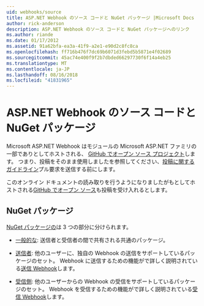 ```yaml
---
uid: webhooks/source
title: ASP.NET Webhook のソース コードと NuGet パッケージ |Microsoft Docs
author: rick-anderson
description: ASP.NET Webhook のソース コードと NuGet パッケージへのリンク
ms.author: riande
ms.date: 01/17/2012
ms.assetid: 91a62bfa-ea3a-41f9-a2e1-e90d2c8fc8ca
ms.openlocfilehash: ff716b476f7dc69b6071d3febd5b5871e4f02689
ms.sourcegitcommit: 45ac74e400f9f2b7dbded66297730f6f14a4eb25
ms.translationtype: MT
ms.contentlocale: ja-JP
ms.lasthandoff: 08/16/2018
ms.locfileid: "41831965"
---
```

# <a name="aspnet-webhooks-source-code-and-nuget-packages"></a>ASP.NET Webhook のソース コードと NuGet パッケージ

Microsoft ASP.NET Webhook はモジュールの Microsoft ASP.NET ファミリの一部でありとしてホストされる、 [GitHub でオープン ソース プロジェクト](https://github.com/aspnet/WebHooks)します。 つまり、投稿をそのまま使用しましたを参照してください、[投稿に関するガイドライン](https://github.com/aspnet/Home/blob/master/CONTRIBUTING.md)プル要求を送信する前にします。

このオンライン ドキュメントの読み取りを行うようになりましたがもとしてホストされる[GitHub でオープン ソース](http://docs.asp.net/en/latest/contribute/style-guide.html#style-guide)も投稿を受け入れるとします。

## <a name="nuget-packages"></a>NuGet パッケージ

[NuGet パッケージの](https://nuget.org/packages?q=Microsoft.AspNet.WebHooks)は 3 つの部分に分けられます。

* [一般的な](https://www.nuget.org/packages?q=Microsoft.AspNet.WebHooks.Common): 送信者と受信者の間で共有される共通のパッケージ。

* [送信者](https://www.nuget.org/packages?q=Microsoft.AspNet.WebHooks.Custom): 他のユーザーに、独自の Webhook の送信をサポートしているパッケージのセット。 Webhook に送信するための機能がで詳しく説明されている[送信 Webhook](sending/index.md)します。

* [受信側](https://www.nuget.org/packages?q=Microsoft.AspNet.WebHooks.Receivers): 他のユーザーからの Webhook の受信をサポートしているパッケージのセット。 Webhook を受信するための機能がで詳しく説明されている[受信 Webhook](receiving/index.md)します。
